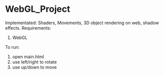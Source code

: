 # WebGL_Project
Implementated: Shaders, Movements, 3D object rendering on web, shadow effects.
Requirements: 
1. WebGL

To run:
1. open main.html
2. use left/right to rotate
3. use up/down to move

